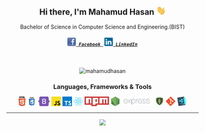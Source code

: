 <h2 align="center">Hi there, I'm Mahamud Hasan  <img src="./img/hello.gif" width="25px"></h2>
<p align="center">
   Bachelor of Science in Computer Science and Engineering.(BIST)
</p>
<h5 align="center">
  <code><a href="https://www.facebook.com/mahamudhasanmithoon/" target="blank" title="Facebook Profile"><img width="22" src="./img/facebook-32x32.png"> Facebook </a></code>
  <code><a href="https://www.linkedin.com/in/mahmud-hasan-6734091a3/" target="blank" title="LinkedIn Profile"><img width="22" src="./img/linkedin.svg"> LinkedIn</a></code>
</h5>
<br>

<p align="center"> <img src="https://komarev.com/ghpvc/?username=mahamudhasan0&label=Profile%20views&color=0e75b6&color=green" alt="mahamudhasan" /> </p>

<h3 align="center">Languages, Frameworks & Tools</h3>

<p align="center">
  <code><img title="HTML5" height="25" src="./img/html5.svg"></code>
  <code><img title="CSS" height="25" src="./img/css.svg"></code>
  <code><img title="Bootstrap" height="25" src="./img/bootstrap-5.png"></code>
  <code><img title="JavaScript" height="25" src="./img/javascript.svg"></code>
  <code><img title="TypeScript" height="25" src="./img/typescript.png"></code>
  <code><img title="React" height="25" src="./img/react-original.svg"></code>
  <code><img title="npm" height="25" src="./img/npm.png"></code>
  <code><img title="NodeJS" height="25" src="./img/nodejs.png"></code>
  <code><img title="ExpressJS" height="25" src="./img/Expressjs.png"></code>
  <code><img title="MongoDB" height="25" src="./img/mongodb.png"></code>
  <code><img title="Git" height="25" src="./img/git-original.svg"></code>
  <code><img title="VSCode" height="25" src="./img/vscode.png"></code>
</p>

<hr>

<p align=center>
  <img height="175" align=center src="https://github-readme-stats.vercel.app/api?username=mahamudhasan0&show_icons=true&theme=radical" />
</p>
